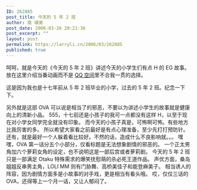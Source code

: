 ```yaml
---
ID: 262885
post_title: 今天的 5 年 2 班
author: 南 靖男
post_date: 2006-03-26 20:21:36
post_excerpt: ""
layout: post
permalink: https://larryli.cn/2006/03/262885
published: true
---
```

呵呵，就是今天的《今天的 5 年 2 班》讲述今天的小学生们有点 H 的 EG 故事。
放在这里介绍当番动画而不是 <a href="http://203138.q-zone.qq.com">QQ 空间</a>里不合我一贯的选择。
<!--more-->这是因为我也是十七年前从 5 年 2 班毕业的小学，过去的 5 年 2 班。纪念一下下。
另外就是这部 OVA 可以说是相当了的邪恶，不要以为讲述小学生的故事就是健康向上的清新小品。
555，十七前还是小孩子的我可一点都没有这样 H，以至于现在对小学女同学完全就没有印象。
而今天的小孩子真是，可怖啊可怖。有些地方比我厉害的多。
所以希望大家看之前最好是有点心理准备，至少先打打预防针。
还有，就是最好一个人躲着看比较好。不然的话，造成什么不良影响就。。。
嘿嘿，OVA 第一话分五个小部分，仅看标题是无法想象剧情的邪恶的。
一个正太男角加六个萝莉女角的设定，也不说明这是一部后宫或者萝莉剧。
今天的 5 年 2 班只是一部满足 Otaku 特殊需求的爆笑抚慰萌的杀必死王道作品。
声优方面，桑岛姐姐反串男主角，LOLI MM 则有门胁舞、高桥美佳子和能登麻美子。
相当诱人的阵容，因为剧情方面多是小故事的对手戏，更是相当有看头哦。
哎，仅仅三话的 OVA，还得等上一个月一话，又让人郁闷了。